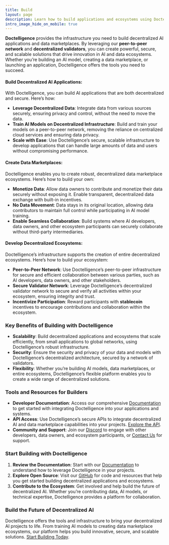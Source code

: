 ```yaml
---
title: Build  
layout: page  
description: Learn how to build applications and ecosystems using Doctelligence’s decentralized infrastructure for AI and data marketplaces.  
intro_image_hide_on_mobile: true  
---
```


**Doctelligence** provides the infrastructure you need to build decentralized AI applications and data marketplaces. By leveraging our **peer-to-peer network** and **decentralized validators**, you can create powerful, secure, and scalable solutions that drive innovation in AI and data ecosystems. Whether you’re building an AI model, creating a data marketplace, or launching an application, Doctelligence offers the tools you need to succeed.

#### Build Decentralized AI Applications:
With Doctelligence, you can build AI applications that are both decentralized and secure. Here’s how:

- **Leverage Decentralized Data**: Integrate data from various sources securely, ensuring privacy and control, without the need to move the data.
- **Train AI Models on Decentralized Infrastructure**: Build and train your models on a peer-to-peer network, removing the reliance on centralized cloud services and ensuring data privacy.
- **Scale with Ease**: Use Doctelligence’s secure, scalable infrastructure to develop applications that can handle large amounts of data and users without compromising performance.

#### Create Data Marketplaces:
Doctelligence enables you to create robust, decentralized data marketplace ecosystems. Here’s how to build your own:

- **Monetize Data**: Allow data owners to contribute and monetize their data securely without exposing it. Enable transparent, decentralized data exchange with built-in incentives.
- **No Data Movement**: Data stays in its original location, allowing data contributors to maintain full control while participating in AI model training.
- **Enable Seamless Collaboration**: Build systems where AI developers, data owners, and other ecosystem participants can securely collaborate without third-party intermediaries.

#### Develop Decentralized Ecosystems:
Doctelligence’s infrastructure supports the creation of entire decentralized ecosystems. Here’s how to build your ecosystem:

- **Peer-to-Peer Network**: Use Doctelligence’s peer-to-peer infrastructure for secure and efficient collaboration between various parties, such as AI developers, data owners, and other stakeholders.
- **Secure Validator Network**: Leverage Doctelligence’s decentralized validator network to secure and verify all activities within your ecosystem, ensuring integrity and trust.
- **Incentivize Participation**: Reward participants with **stablecoin** incentives to encourage contributions and collaboration within the ecosystem.

### Key Benefits of Building with Doctelligence

- **Scalability**: Build decentralized applications and ecosystems that scale efficiently, from small applications to global networks, using Doctelligence’s robust infrastructure.
- **Security**: Ensure the security and privacy of your data and models with Doctelligence’s decentralized architecture, secured by a network of validators.
- **Flexibility**: Whether you’re building AI models, data marketplaces, or entire ecosystems, Doctelligence’s flexible platform enables you to create a wide range of decentralized solutions.

### Tools and Resources for Builders

- **Developer Documentation**: Access our comprehensive [Documentation](https://doctelligence.github.io/docs) to get started with integrating Doctelligence into your applications and systems.
- **API Access**: Use Doctelligence’s secure APIs to integrate decentralized AI and data marketplace capabilities into your projects. [Explore the API](https://doctelligence.github.io/docs/api).
- **Community and Support**: Join our [Discord](https://discord.com/invite/doctelligence) to engage with other developers, data owners, and ecosystem participants, or [Contact Us](https://doctelligence.github.io/contact/) for support.

### Start Building with Doctelligence

1. **Review the Documentation**: Start with our [Documentation](https://doctelligence.github.io/docs) to understand how to leverage Doctelligence in your projects.
2. **Explore Open Source**: Visit our [GitHub](https://github.com/Doctelligence) for code and resources that help you get started building decentralized applications and ecosystems.
3. **Contribute to the Ecosystem**: Get involved and help build the future of decentralized AI. Whether you’re contributing data, AI models, or technical expertise, Doctelligence provides a platform for collaboration.

### Build the Future of Decentralized AI

Doctelligence offers the tools and infrastructure to bring your decentralized AI projects to life. From training AI models to creating data marketplace ecosystems, our platform helps you build innovative, secure, and scalable solutions. [Start Building Today](https://doctelligence.github.io/contact/).
